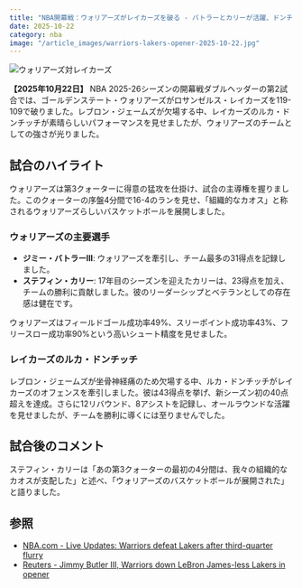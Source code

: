 ```yaml
---
title: "NBA開幕戦：ウォリアーズがレイカーズを破る - バトラーとカリーが活躍、ドンチッチは43得点"
date: 2025-10-22
category: nba
image: "/article_images/warriors-lakers-opener-2025-10-22.jpg"
---
```


![ウォリアーズ対レイカーズ](file:///home/ubuntu/upload/search_images/pomSCnVO2gJS.jpg)

**【2025年10月22日】** NBA 2025-26シーズンの開幕戦ダブルヘッダーの第2試合では、ゴールデンステート・ウォリアーズがロサンゼルス・レイカーズを119-109で破りました。レブロン・ジェームズが欠場する中、レイカーズのルカ・ドンチッチが素晴らしいパフォーマンスを見せましたが、ウォリアーズのチームとしての強さが光りました。

## 試合のハイライト

ウォリアーズは第3クォーターに得意の猛攻を仕掛け、試合の主導権を握りました。このクォーターの序盤4分間で16-4のランを見せ、「組織的なカオス」と称されるウォリアーズらしいバスケットボールを展開しました。

### ウォリアーズの主要選手

*   **ジミー・バトラーIII**: ウォリアーズを牽引し、チーム最多の31得点を記録しました。
*   **ステフィン・カリー**: 17年目のシーズンを迎えたカリーは、23得点を加え、チームの勝利に貢献しました。彼のリーダーシップとベテランとしての存在感は健在です。

ウォリアーズはフィールドゴール成功率49%、スリーポイント成功率43%、フリースロー成功率90%という高いシュート精度を見せました。

### レイカーズのルカ・ドンチッチ

レブロン・ジェームズが坐骨神経痛のため欠場する中、ルカ・ドンチッチがレイカーズのオフェンスを牽引しました。彼は43得点を挙げ、新シーズン初の40点超えを達成。さらに12リバウンド、8アシストを記録し、オールラウンドな活躍を見せましたが、チームを勝利に導くには至りませんでした。

## 試合後のコメント

ステフィン・カリーは「あの第3クォーターの最初の4分間は、我々の組織的なカオスが支配した」と述べ、「ウォリアーズのバスケットボールが展開された」と語りました。

## 参照

*   [NBA.com - Live Updates: Warriors defeat Lakers after third-quarter flurry](https://www.nba.com/news/live-updates-warriors-lakers-season-opener)
*   [Reuters - Jimmy Butler III, Warriors down LeBron James-less Lakers in opener](https://www.reuters.com/sports/jimmy-butler-iii-warriors-down-lebron-james-less-lakers-opener--flm-2025-10-22/)


